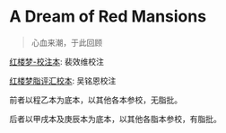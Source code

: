 # A Dream of Red Mansions

> 心血来潮，于此回顾



[红楼梦-校注本](https://github.com/mtwoz/A-Dream-of-Red-Mansions/blob/master/红楼梦-校注本.epub): 裴效维校注

[红楼梦脂评汇校本](https://github.com/mtwoz/A-Dream-of-Red-Mansions/blob/master/红楼梦脂评汇校本.pdf): 吴铭恩校注

前者以程乙本为底本，以其他各本参校，无脂批。

后者以甲戌本及庚辰本为底本，以其他各脂本参校，有脂批。

